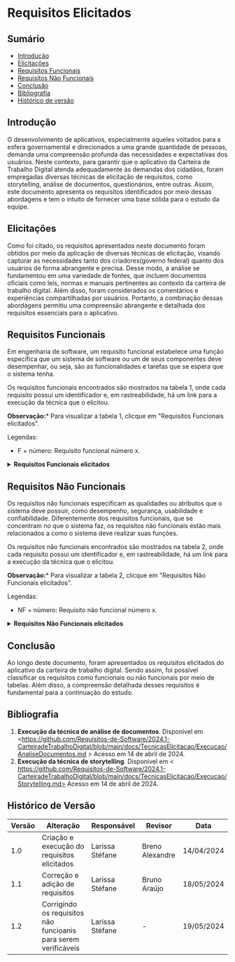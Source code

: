 # Requisitos Elicitados

## Sumário

* [Introdução](#Introdução)
* [Elicitações](#Principais-Funções-do-Aplicativo)
* [Requisitos Funcionais](#Requisitos-Funcionais)
* [Requisitos Não Funcionais](#Requisitos-Não-Funcionais)
* [Conclusão](#Conclusão)
* [Bibliografia](#Bibliografia)
* [Histórico de versão](#Histórico-de-versão)

## Introdução

O desenvolvimento de aplicativos, especialmente aqueles voltados para a esfera governamental e direcionados a uma grande quantidade de pessoas, demanda uma compreensão profunda das necessidades e expectativas dos usuários. Neste contexto, para garantir que o aplicativo da Carteira de Trabalho Digital atenda adequadamente às demandas dos cidadãos, foram empregadas diversas técnicas de elicitação de requisitos, como storytelling, análise de documentos, questionários, entre outras. Assim, este documento apresenta os requisitos identificados por meio dessas abordagens e tem o intuito de fornecer uma base sólida para o estudo da equipe.

## Elicitações

Como foi citado, os requisitos apresentados neste documento foram obtidos por meio da aplicação de diversas técnicas de elicitação, visando capturar as necessidades tanto dos criadores(governo federal) quanto dos usuários de forma abrangente e precisa. Desse modo, a análise se fundamentou em uma variedade de fontes, que incluem documentos oficiais como leis, normas e manuais pertinentes ao contexto da carteira de trabalho digital. Além disso, foram considerados os comentários e experiências compartilhadas por usuários. Portanto, a combinação dessas abordagens permitiu uma compreensão abrangente e detalhada dos requisitos essenciais para o aplicativo. 


## Requisitos Funcionais

Em engenharia de software, um requisito funcional estabelece uma função específica que um sistema de software ou um de seus componentes deve desempenhar, ou seja, são as funcionalidades e tarefas que se espera que o sistema tenha.

Os requisitos funcionais encontrados são mostrados na tabela 1, onde cada requisito possui um identificador e, em rastreabilidade, há um link para a execução da técnica que o elicitou.

**Observação:*** Para visualizar a tabela 1, clicque em "Requisitos Funcionais elicitados".

Legendas:

- F + número: Requisito funcional número x.

<details>
  <summary size="20"><b> Requisitos Funcionais elicitados </b></summary> 

</center>

**Tabela 1**: Requisitos Funcionais.


| Identificação do Requisito | Requisito | Técnica de Elicitação | Implementação |
|-----------------------------|-----------|-----------------------|---------------|
| F01                          | Usuário se registrar no aplicativo | Análise de documentos | Sim |
| F02                          | Usuário poder fazer login para entrar na sua página pessoal | Análise de documentos | Sim |
| F03                          | Usuário pode consultar suas informações pessoais | Análise de documentos | Sim |
| F04                          | Usuário pode atualizar suas informações pessoais | entrevistas | Não |
| F05                          | Usuário trabalhador pode consultar contratos de trabalho | Análise de documentos | Sim |
| F06                          | Usuário trabalhador pode atualizar contratos de trabalho | Entrevistas | não |
| F07                          | Usuário pode gerar PDF com dados da carteira | Análise de documentos | Sim |
| F08                          | Usuário trabalhador visualizar gráficos com históricos e remunerações dos seus trabalhos | Análise de documentos | Sim |
| F09                          | Usuário pode realizar anotações | Análise de documentos | Sim |
| F10                          | Usuário trabalhador pode fazer denúncias trabalhistas contra a empresa | Entrevistas | Não |
| F11                          | Usuário trabalhador pode consultar informações sobre o FGTS e o INSS| Storytelling | Não |
| F12                          | Usuário trabalhador pode consultar benefícios (13º salário, férias remuneradas, adicional noturno, vale-transporte, vale-refeição, plano de saúde, abono salarial, benefício TAC-Taxista, Seguro Desemprego)| Análise de documentos, Entrevistas e Storytelling| incompleto |
| F13                          | Usuário trabalhador pode solicitar benefícios | Análise de documentos e entrevistas | Incompleto |
| F14                          | Usuário trabalhador pode atualizar(declarar) currículo | Entrevistas e Storytelling | Não |
| F15                          | Usuário trabalhador pode  ativar modo de status (procurando emprego ou não) | Entrevistas | Não |
| F16                          | Usuário trabalhador por verificar processor seletivos abertos | Análise de documentos | Incompleto |
| F17                          | Usuário pode ocultar dados sensíveis | Análise de documentos e storytelling | Sim |
| F18                          | Usuário trabalhador pode consultar o número da carteira e de série como CIPS | Storytelling | Não |
| F19                          | Usuário recebem notificações do aplicativo | Análise de documentos e Storytelling | Não |
| F20                          | Usuário pode consultar perguntas frequêntes | Storytelling e Entrevista| Não |
| F21                          | Usuário empresa pode consultar dados dos funcionários | Entrevistas e análse de documento | Sim |
| F22                          | Usuário empresa pode atualizar dados dos funcionários | Entrevistas e análse de documento | Incompleto |
| F23                          | Usuário empresa pode consultar contratos de trabalho | Entrevistas e análse de documento | Incompleto |
| F24                          | Usuário empresa pode gerar relatórios trabalhistas | Entrevistas | Incompleto |
| F25                          | Usuário empresa pode receber notificação de denúncias trabalhistas | Entrevistas | Incompleto |
| F26                          | Usuário empresa pode gerenciar contratos de trabalho (adicionar novos, atualizar já existentes e encerrar contratos)| Entrevistas | Sim |
| F27                          | Usuário empresa pode cadastrar benefícios para a empresa | Entrevistas e análse de documento | Incompleto |
| F28                          | Usuário empresa pode gerenciar benefícios trabalhistas | Entrevistas | Incompleto |
| F29                          | Usuário empresa escolher modo de status: "Possui vagas de emprego" ou "Não posui vagas de emprego" | Entrevistas | Não |


  **Fonte:** [Larissa Stéfane](https://github.com/SkywalkerSupreme)

 </center> 
 </details>

## Requisitos Não Funcionais

Os requisitos não funcionais especificam as qualidades ou atributos que o sistema deve possuir, como desempenho, segurança, usabilidade e confiabilidade. Diferentemente dos requisitos funcionais, que se concentram no que o sistema faz, os requisitos não funcionais estão mais relacionados a como o sistema deve realizar suas funções.

Os requisitos não funcionais encontrados são mostrados na tabela 2, onde cada requisito possui um identificador e, em rastreabilidade, há um link para a execução da técnica que o elicitou.

**Observação:*** Para visualizar a tabela 2, clicque em "Requisitos Não Funcionais elicitados".

Legendas:

- NF + número: Requisito não funcional número x.

<details>
  <summary size="20"><b> Requisitos Não Funcionais elicitados </b></summary> 
 
</center>

**Tabela 2**: Requisitos Não Funcionais Verificáveis.

| Identificação do Requisito | Requisito                                                                                                                                                  | Técnica de Elicitação | Implementação |
|-----------------------------|------------------------------------------------------------------------------------------------------------------------------------------------------------|-----------------------|---------------|
| NF01                         | O sistema deve processar solicitações da carteira de trabalho em no máximo 2 minutos.                                                                                                            | Análise de documentos     | Parcialmente          |
| NF02                         | O sistema deve ser capaz de escalar para suportar até 1 milhão de usuários simultâneos e permitir personalização das interfaces de usuário.                                                                                          | Análise de documentos     | Parcialmente            |
| NF03                         | O sistema deve suportar um aumento de 100% no volume de dados, transações e número de usuários sem degradação perceptível no desempenho. | Análise de documentos    | Sim           |
| NF04                         | O sistema deve ser capaz de processar até 10.000 transações por segundo, mesmo em picos de uso nacional.                                                   | Análise de documentos     | Parcialmente (Foi relatado casos de lentidão, talvez devido a grande demanda)          |
| NF05                         | Todos os textos do sistema devem seguir os padrões tipográficos e de siglas, abreviações e erros conforme as normas.                                                                       | Análise de documentos    | Sim           |
| NF06                         | A interface do usuário deve estar em conformidade com os manuais de interface gov.br.                                                                                                     | Análise de documentos     | Parcialmente           |
| NF07                         | A interface do sistema deve incluir todos os elementos básicos de design do Padrão Digital de Governo.                                                                                    | Análise de documentos    | Parcialmente           |
| NF08                         | O sistema deve implementar autenticação multifator, criptografia AES-256, controle de acesso baseado em funções, e logs de auditoria detalhados. | Análise de documentos | Sim           |
| NF09                      | O sistema deve garantir a conformidade com a LGPD (Lei Geral de Proteção de Dados).                                                                            | Análise de documentos     | Sim           |
| NF10                       | O sistema deve oferecer suporte a ampliadores de telas, leitores de telas, programas de reconhecimento de voz, teclados alternativos e dispositivos apontadores alternativos, e ser testado com pelo menos duas ferramentas de acessibilidade diferentes. | Análise de documentos | Parcialmente          |
| NF11                         | O sistema deve permitir a integração completa com os processos de negócios governamentais, conforme especificado na documentação de requisitos. | Análise de documentos e Storytelling | Parcialmente |
| NF12                        | O sistema deve utilizar vocabulários controlados e taxonomias padrão do governo, conforme especificado na documentação.| Análise de documentos | Sim |
| NF13                         | O sistema deve processar solicitações de carteira de trabalho em no máximo 2 minutos, com uma taxa de sucesso de 99%. | Análise de documentos e storytelling| Parcialmente (Algumas vezes o aplicativo apresenta erro) |
| NF14                       | O aplicativo deve seguir padrões de design aceitos por empresas e instituições, com uma taxa de conformidade de 95% nas avaliações de usabilidade. | Storytelling | Parcialmente |
| NF15                         | O acesso às funcionalidades principais do aplicativo deve exigir autenticação biométrica e ser completado em menos de 30 segundos. | Storytelling | Parcialmente |
| NF16                         | O sistema deve permitir ao usuário atualizar seus dados em no máximo 15 minutos, sem a necessidade de intermediários, com uma taxa de sucesso de 95%. | Storytelling | Parcialmente |
| NF17                         | O sistema deve apresentar dados pessoais com orientações claras e links para correção, com uma taxa de conformidade de 100% nas verificações. | Storytelling | Parcialmente |
| NF18                         | O sistema deve listar contratos de trabalho com todos os detalhes relevantes, atualizados em tempo real. | Análise de documentos e storytelling | Parcialmente|
| NF20                         | O sistema deve ser totalmente integrado com o eSocial, com uma taxa de sincronização de dados de 99%. | Análise de documentos | Parcialmente |
| NF21                         | O sistema deve ser totalmente integrado com o portal gov.br, com uma taxa de sincronização de dados de 99%. | Análise de documentos | Parcialmente |
| NF22                         | O sistema deve permitir integração com pelo menos cinco outros sistemas de software, conforme especificado na documentação de requisitos. | Análise de documentos     | Parcialmente          |
| NF23                         | O sistema deve enviar notificações precisas com uma taxa de falsos positivos inferior a 5%. | Storytelling | Parcialmente |
| NF24                         | O aplicativo deve ser compatível com iOS, Android e Windows, sem apresentar falhas críticas em nenhum dos sistemas operacionais suportados. | Storytelling | Parcialmente (Apresenta problemas em iOS) |
| NF25                         | O sistema deve atualizar os dados do usuário automaticamente a cada 24 horas para evitar defasagem, com uma taxa de sucesso de 99%. | Storytelling | Parcialmente |


**Fonte:** [Larissa Stéfane](https://github.com/SkywalkerSupreme)

</center>

</details>

## Conclusão

Ao longo deste documento, foram apresentados os requisitos elicitados do aplicativo da carteira de trabalho digital. Sendo assim, foi possível classificar os requisitos como funcionais ou não funcionais por meio de tabelas. Além disso, a compreensão detalhada desses requisitos é fundamental para a continuação do estudo.


##  Bibliografia


1. **Execução da técnica de análise de documentos**. Disponível em <https://github.com/Requisitos-de-Software/2024.1-CarteiradeTrabalhoDigital/blob/main/docs/TecnicasElicitacao/Execucao/AnaliseDocumentos.md > Acesso em 14 de abril de 2024.
2. **Execução da técnica de storytelling**. Disponível em < https://github.com/Requisitos-de-Software/2024.1-CarteiradeTrabalhoDigital/blob/main/docs/TecnicasElicitacao/Execucao/Storytelling.md> Acesso em 14 de abril de 2024.


## Histórico de Versão

| Versão | Alteração | Responsável | Revisor | Data |
| - | - | - | - | - |
| 1.0 | Criação e execução do requisitos elicitados | Larissa Stéfane | Breno Alexandre |  14/04/2024 |
| 1.1 | Correção e adição de requisitos| Larissa Stéfane | Bruno Araújo |  18/05/2024 |
| 1.2 | Corrigindo os requisitos não funcioanis para serem verificáveis| Larissa Stéfane | - |  19/05/2024 |
